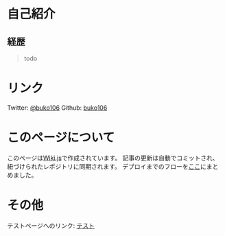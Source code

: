 <!-- TITLE: buko106's wiki -->
<!-- SUBTITLE: buko106's wiki へようこそ -->

# 自己紹介
## 経歴
> todo

# リンク
Twitter: [@buko106](https://twitter.com/buko106)
Github: [buko106](https://github.com/buko106/)

# このページについて
このページは[Wiki.js](https://wiki.js.org/)で作成されています。
記事の更新は自動でコミットされ、紐づけられたレポジトリ[](https://github.com/buko106/buko106-wiki-js)に同期されます。
デプロイまでのフローを[ここ](vps/setup)にまとめました。

# その他
テストページへのリンク: [テスト](testing)